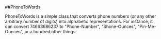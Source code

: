 ##PhoneToWords

PhoneToWords is a simple class that converts phone numbers (or any other arbitrary number of digits) into alphabetic representations. For instance, it can convert 74663686237 to "Phone-Number", "Shone-Ounces", "Pin-Me-Ounces", or a hundred other things.
